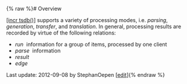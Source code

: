 {% raw %}# Overview

[\[incr tsdb()\]](http://www.delph-in.net/itsdb) supports a variety of
processing modes, i.e. *parsing*, *generation*, *transfer*, and
*translation*. In general, processing results are recorded by virtue of
the following relations:

- *run*  information for a group of items, processed by one client
- *parse*  information
- *result*
- *edge*

Last update: 2012-09-08 by StephanOepen [[edit](https://github.com/delph-in/docs/wiki/ItsdbTsdb_ProcessingRelations/_edit)]{% endraw %}